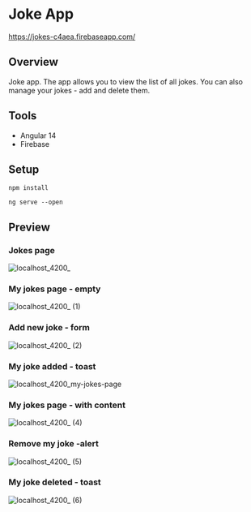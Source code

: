 # Joke App

https://jokes-c4aea.firebaseapp.com/

## Overview

Joke app.
The app allows you to view the list of all jokes. You can also manage your jokes - add and delete them.

## Tools

- Angular 14
- Firebase

## Setup

```
npm install
```
```
ng serve --open
```

## Preview

### Jokes page

![localhost_4200_](https://user-images.githubusercontent.com/59490664/186264395-866c39b0-b39d-4e0b-9cdc-4dd404e73d1c.png)


### My jokes page - empty

![localhost_4200_ (1)](https://user-images.githubusercontent.com/59490664/186264427-9d1aab66-c84e-495f-9952-b37de5baa2b4.png)


### Add new joke - form

![localhost_4200_ (2)](https://user-images.githubusercontent.com/59490664/186263230-e00fcffb-0253-44d8-9c8d-bc3dcee5dc5f.png)


### My joke added - toast

![localhost_4200_my-jokes-page](https://user-images.githubusercontent.com/59490664/186264949-018c6362-4868-4748-b74b-6cbf0ddb1682.png)


### My jokes page - with content

![localhost_4200_ (4)](https://user-images.githubusercontent.com/59490664/186264681-1a4b3336-8afa-4a4e-8028-b256020e4139.png)


### Remove my joke -alert

![localhost_4200_ (5)](https://user-images.githubusercontent.com/59490664/186264753-7755c2ec-e438-4e3c-afea-20ffae2ff0bd.png)


### My joke deleted - toast

![localhost_4200_ (6)](https://user-images.githubusercontent.com/59490664/186264804-b6d7a102-7322-46c0-832a-968852cbe6f1.png)




